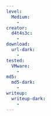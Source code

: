 ```yaml
---
level:
  Medium:
    -
creator:
  d4t4s3c:
    -
download:
  url-dark:
    -
tested:
  VMware:
    -
md5:
  md5-dark:
    -
writeup:
  writeup-dark:
    -
---
```

